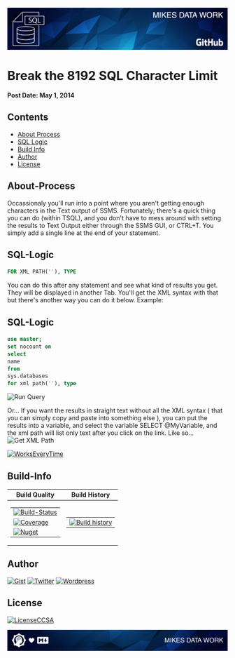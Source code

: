 ![MIKES DATA WORK GIT REPO](https://raw.githubusercontent.com/mikesdatawork/images/master/git_mikes_data_work_banner_01.png "Mikes Data Work")        

# Break the 8192 SQL Character Limit
**Post Date: May 1, 2014**        



## Contents    
- [About Process](##About-Process)  
- [SQL Logic](#SQL-Logic)  
- [Build Info](#Build-Info)  
- [Author](#Author)  
- [License](#License)       

## About-Process

<p>Occassionaly you'll run into a point where you aren't getting enough characters in the Text output of SSMS. Fortunately; there's a quick thing you can do (within TSQL), and you don't have to mess around with setting the results to Text Output either through the SSMS GUI, or CTRL+T.
You simply add a single line at the end of your statement.</p>      


## SQL-Logic
```SQL
FOR XML PATH(''), TYPE
```	

You can do this after any statement and see what kind of results you get. They will be displayed in another Tab. You'll get the XML syntax with that but there's another way you can do it below.
Example:



## SQL-Logic
```SQL
use master;
set nocount on
select
name
from
sys.databases
for xml path(''), type
```

![Run Query](https://mikesdatawork.files.wordpress.com/2014/05/image001.jpg "Run Query")
 
Or… If you want the results in straight text without all the XML syntax ( that you can simply copy and paste into something else ), you can put the results into a variable, and select the variable SELECT @MyVariable, and the xml path will list only text after you click on the link. Like so…
![Get XML Path](https://mikesdatawork.files.wordpress.com/2014/05/00558.jpg "Get XML Path")
 


[![WorksEveryTime](https://forthebadge.com/images/badges/60-percent-of-the-time-works-every-time.svg)](https://shitday.de/)

## Build-Info

| Build Quality | Build History |
|--|--|
|<table><tr><td>[![Build-Status](https://ci.appveyor.com/api/projects/status/pjxh5g91jpbh7t84?svg?style=flat-square)](#)</td></tr><tr><td>[![Coverage](https://coveralls.io/repos/github/tygerbytes/ResourceFitness/badge.svg?style=flat-square)](#)</td></tr><tr><td>[![Nuget](https://img.shields.io/nuget/v/TW.Resfit.Core.svg?style=flat-square)](#)</td></tr></table>|<table><tr><td>[![Build history](https://buildstats.info/appveyor/chart/tygerbytes/resourcefitness)](#)</td></tr></table>|

## Author

[![Gist](https://img.shields.io/badge/Gist-MikesDataWork-<COLOR>.svg)](https://gist.github.com/mikesdatawork)
[![Twitter](https://img.shields.io/badge/Twitter-MikesDataWork-<COLOR>.svg)](https://twitter.com/mikesdatawork)
[![Wordpress](https://img.shields.io/badge/Wordpress-MikesDataWork-<COLOR>.svg)](https://mikesdatawork.wordpress.com/)


## License
[![LicenseCCSA](https://img.shields.io/badge/License-CreativeCommonsSA-<COLOR>.svg)](https://creativecommons.org/share-your-work/licensing-types-examples/)

![Mikes Data Work](https://raw.githubusercontent.com/mikesdatawork/images/master/git_mikes_data_work_banner_02.png "Mikes Data Work")

